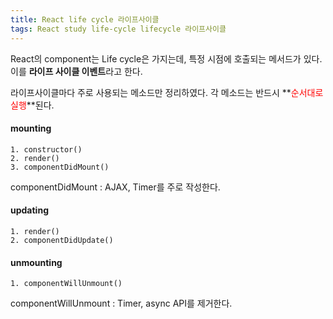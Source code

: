 ```yaml
---
title: React life cycle 라이프사이클
tags: React study life-cycle lifecycle 라이프사이클
---
```


React의 component는 Life cycle은 가지는데, 특정 시점에 호출되는 메서드가 있다. 이를 **라이프 사이클 이벤트**라고 한다.

라이프사이클마다 주로 사용되는 메소드만 정리하였다. 각 메소드는 반드시 
**<span style="color:red">순서대로 실행</span>**된다.

#### mounting
    1. constructor()
    2. render()
    3. componentDidMount()

componentDidMount : AJAX, Timer를 주로 작성한다.

#### updating
    1. render()
    2. componentDidUpdate()

#### unmounting
    1. componentWillUnmount()

componentWillUnmount : Timer, async API를 제거한다.
